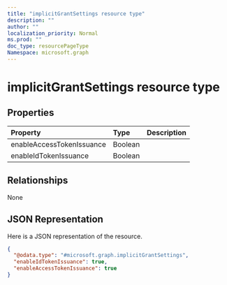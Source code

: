 ```yaml
---
title: "implicitGrantSettings resource type"
description: ""
author: ""
localization_priority: Normal
ms.prod: ""
doc_type: resourcePageType
Namespace: microsoft.graph
---
```



# implicitGrantSettings resource type



## Properties
|Property|Type|Description|
|:---|:---|:---|
|enableAccessTokenIssuance|Boolean||
|enableIdTokenIssuance|Boolean||

## Relationships
None

## JSON Representation
Here is a JSON representation of the resource.
<!-- {
  "blockType": "resource",
  "@odata.type": "microsoft.graph.implicitGrantSettings"
}
-->
``` json
{
  "@odata.type": "#microsoft.graph.implicitGrantSettings",
  "enableIdTokenIssuance": true,
  "enableAccessTokenIssuance": true
}
```

